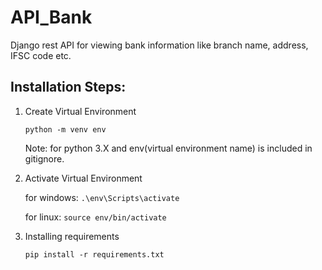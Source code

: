 # API_Bank
Django rest API for viewing bank information like branch name, address, IFSC code etc.

## Installation Steps:

1. Create Virtual Environment
   

   ```python -m venv env```
   
   Note: for python 3.X and env(virtual environment name) is included in gitignore.

2. Activate Virtual Environment 

   for windows: ```.\env\Scripts\activate```
   
   for linux: ```source env/bin/activate```

3. Installing requirements
   
   ```pip install -r requirements.txt```
